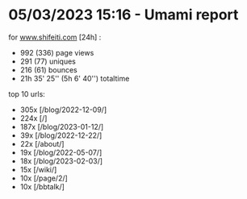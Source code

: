 # 05/03/2023 15:16 - Umami report
for www.shifeiti.com [24h] :

 - 992 (336) page views
 - 291 (77) uniques
 - 216 (61) bounces
 - 21h 35' 25'' (5h 6' 40'') totaltime


top 10 urls:
 - 305x [/blog/2022-12-09/]
 - 224x [/]
 - 187x [/blog/2023-01-12/]
 - 39x [/blog/2022-12-22/]
 - 22x [/about/]
 - 19x [/blog/2022-05-07/]
 - 18x [/blog/2023-02-03/]
 - 15x [/wiki/]
 - 10x [/page/2/]
 - 10x [/bbtalk/]


